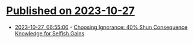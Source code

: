 # [Published on 2023-10-27](index.md)

* [2023-10-27, 06:55:00](https://soylentnews.org/article.pl?sid=23/10/26/0318232&from=rss) - [Choosing Ignorance: 40% Shun Consequence Knowledge for Selfish Gains](https://soylentnews.org/article.pl?sid=23/10/26/0318232&from=rss)
